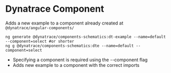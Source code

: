 # Dynatrace Component

Adds a new example to a component already created at `@dynatrace/angular-components/`

```
ng generate @dynatrace/components-schematics:dt-example --name=default --component=select #or shorter
ng g @dynatrace/components-schematics:dte --name=default --component=select
```

- Specifying a component is required using the --component flag
- Adds new example to a component with the correct imports
